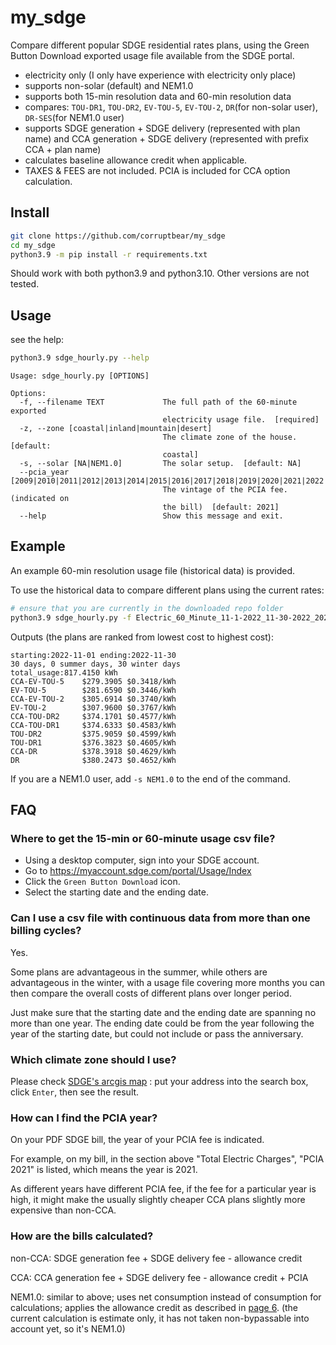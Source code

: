 # my_sdge
Compare different popular SDGE residential rates plans, using the Green Button Download exported usage file available from the SDGE portal.

- electricity only (I only have experience with electricity only place)
- supports non-solar (default) and NEM1.0
- supports both 15-min resolution data and 60-min resolution data
- compares: `TOU-DR1`, `TOU-DR2`, `EV-TOU-5`, `EV-TOU-2`, `DR`(for non-solar user), `DR-SES`(for NEM1.0 user)
- supports SDGE generation + SDGE delivery (represented with plan name) and CCA generation + SDGE delivery (represented with prefix CCA + plan name)
- calculates baseline allowance credit when applicable.
- TAXES & FEES are not included. PCIA is included for CCA option calculation.

## Install
```bash
git clone https://github.com/corruptbear/my_sdge
cd my_sdge
python3.9 -m pip install -r requirements.txt
```

Should work with both python3.9 and python3.10. Other versions are not tested.

## Usage
see the help:
```bash
python3.9 sdge_hourly.py --help
```
```
Usage: sdge_hourly.py [OPTIONS]

Options:
  -f, --filename TEXT             The full path of the 60-minute exported
                                  electricity usage file.  [required]
  -z, --zone [coastal|inland|mountain|desert]
                                  The climate zone of the house.  [default:
                                  coastal]
  -s, --solar [NA|NEM1.0]         The solar setup.  [default: NA]
  --pcia_year [2009|2010|2011|2012|2013|2014|2015|2016|2017|2018|2019|2020|2021|2022|2023]
                                  The vintage of the PCIA fee. (indicated on
                                  the bill)  [default: 2021]
  --help                          Show this message and exit.
```

## Example
An example 60-min resolution usage file (historical data) is provided.

To use the historical data to compare different plans using the current rates:

```bash
# ensure that you are currently in the downloaded repo folder
python3.9 sdge_hourly.py -f Electric_60_Minute_11-1-2022_11-30-2022_20230819.csv -z coastal --pcia_year 2021
```
Outputs (the plans are ranked from lowest cost to highest cost):
```
starting:2022-11-01 ending:2022-11-30
30 days, 0 summer days, 30 winter days
total_usage:817.4150 kWh
CCA-EV-TOU-5    $279.3905 $0.3418/kWh
EV-TOU-5        $281.6590 $0.3446/kWh
CCA-EV-TOU-2    $305.6914 $0.3740/kWh
EV-TOU-2        $307.9600 $0.3767/kWh
CCA-TOU-DR2     $374.1701 $0.4577/kWh
CCA-TOU-DR1     $374.6333 $0.4583/kWh
TOU-DR2         $375.9059 $0.4599/kWh
TOU-DR1         $376.3823 $0.4605/kWh
CCA-DR          $378.3918 $0.4629/kWh
DR              $380.2473 $0.4652/kWh
```

If you are a NEM1.0 user, add `-s NEM1.0` to the end of the command.

## FAQ

### Where to get the 15-min or 60-minute usage csv file?
- Using a desktop computer, sign into your SDGE account.
- Go to https://myaccount.sdge.com/portal/Usage/Index
- Click the `Green Button Download` icon.
- Select the starting date and the ending date.

### Can I use a csv file with continuous data from more than one billing cycles?
Yes. 

Some plans are advantageous in the summer, while others are advantageous in the winter, with a usage file covering more months you can then compare the overall costs of different plans over longer period. 

Just make sure that the starting date and the ending date are spanning no more than one year. The ending date could be from the year following the year of the starting date, but could not include or pass the anniversary.
 
### Which climate zone should I use?
Please check [SDGE's arcgis map](https://sempra.maps.arcgis.com/apps/Embed/index.html?webmap=9c7f4ff6255946d7a86d6fca6934db40&extent=-118.0874,32.5219,-115.6731,33.5248&home=true&zoom=true&scale=true&search=true&searchextent=true&disable_scroll=false&theme=light) : put your address into the search box, click `Enter`, then see the result.

### How can I find the PCIA year?
On your PDF SDGE bill, the year of your PCIA fee is indicated.

For example, on my bill, in the section above "Total Electric Charges", "PCIA 2021" is listed, which means the year is 2021.

As different years have different PCIA fee, if the fee for a particular year is high, it might make the usually slightly cheaper CCA plans slightly more expensive than non-CCA.

### How are the bills calculated?

non-CCA: SDGE generation fee + SDGE delivery fee - allowance credit

CCA: CCA generation fee + SDGE delivery fee - allowance credit + PCIA

NEM1.0: similar to above; uses net consumption instead of consumption for calculations; applies the allowance credit as described in [page 6](https://www.sdge.com/sites/default/files/elec_elec-scheds_nem.pdf).
(the current calculation is estimate only, it has not taken non-bypassable into account yet, so it's NEM1.0)